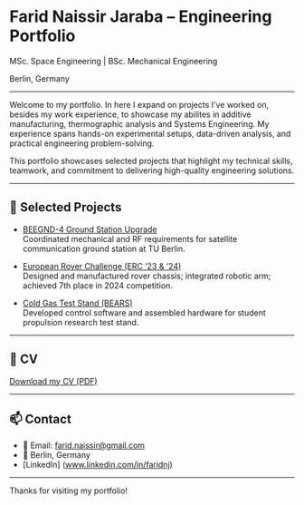 # Farid Naissir Jaraba – Engineering Portfolio

MSc. Space Engineering | BSc. Mechanical Engineering

Berlin, Germany

---

Welcome to my portfolio. In here I expand on projects I've worked on, besides my work experience, to showcase my abilites in additive manufacturing, thermographic analysis and Systems Engineering. My experience spans hands-on experimental setups, data-driven analysis, and practical engineering problem-solving.

This portfolio showcases selected projects that highlight my technical skills, teamwork, and commitment to delivering high-quality engineering solutions.

---

## 📌 Selected Projects

- [BEEGND-4 Ground Station Upgrade](Ground_station_upgrade)  
  Coordinated mechanical and RF requirements for satellite communication ground station at TU Berlin.

- [European Rover Challenge (ERC ’23 & ’24)](ERC)  
  Designed and manufactured rover chassis; integrated robotic arm; achieved 7th place in 2024 competition.
  

- [Cold Gas Test Stand (BEARS)](teststand)  
  Developed control software and assembled hardware for student propulsion research test stand.

---

## 💼 CV

[Download my CV (PDF)](https://github.com/faridnj8/faridnj_portfolio/raw/main/docs/CV_Farid%20Naissir.pdf)

---

## 📫 Contact

- 📧 Email: farid.naissir@gmail.com
- 📍 Berlin, Germany
-  [LinkedIn] (www.linkedin.com/in/faridnj)


---

Thanks for visiting my portfolio!

